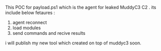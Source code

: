 This POC for payload.ps1 which is the agent for leaked MuddyC3 C2 . its include below fetaures : 
1) agent reconnect
2) load modules
3) send commands and recive results

i will publish my new tool which created on top of muddyc3 soon.
